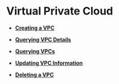 # Virtual Private Cloud<a name="EN-US_TOPIC_0020090599"></a>

-   **[Creating a VPC](creating-a-vpc.md)**  

-   **[Querying VPC Details](querying-vpc-details.md)**  

-   **[Querying VPCs](querying-vpcs.md)**  

-   **[Updating VPC Information](updating-vpc-information.md)**  

-   **[Deleting a VPC](deleting-a-vpc.md)**  


